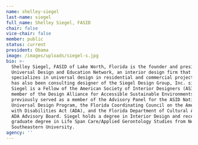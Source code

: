 ```yaml
---
name: shelley-siegel
last-name: siegel
full_name: Shelley Siegel, FASID
chair: false
vice-chair: false
member: public
status: current
president: Obama
image: /images/uploads/siegel-s.jpg
bio: >-
  Shelley Siegel, FASID of Lake Worth, Florida is the founder and president of
  Universal Design and Education Network, an interior design firm that
  specializes in universal design in residential and commercial projects. She
  has also been consulting designer of the Siegel Design Group, Inc. since 1972.
  Siegel is a Fellow of the American Society of Interior Designers (ASID) and a
  member of the Design Alliance for Accessible Sustainable Environments. She
  previously served as a member of the Advisory Panel for the ASID National
  Universal Design Program, the Florida Coordinating Council on the Americans
  with Disabilities Act (ADA), and the Florida Department of Cultural Affairs
  ADA Advisory Board. Siegel holds a degree in Interior Design and received a
  graduate degree in Life Span Care/Applied Gerontology Studies from Nova
  Southeastern University.
agency: ''
---
```


